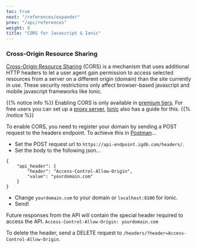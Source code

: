 ```yaml
---
toc: true
next: "/references/expander"
prev: "/api/references"
weight: 0
title: "CORS for Javascript & Ionic"
---
```


### Cross-Origin Resource Sharing

[Cross-Origin Resource Sharing](https://developer.mozilla.org/en-US/docs/Web/HTTP/CORS) (CORS) is a mechanism that uses additional HTTP headers to let a user agent gain permission to access selected resources from a server on a different origin (domain) than the site currently in use. These security restrictions only affect browser-based javascript and mobile javascript frameworks like Ionic.

{{% notice info %}}
Enabling CORS is only available in [premium tiers](https://api.igdb.com/pricing). For free users you can set up a [proxy server](https://stackoverflow.com/questions/25468100/simple-php-proxy-with-persistent-url), [Ionic](https://blog.ionicframework.com/handling-cors-issues-in-ionic/) also has a guide for this.
{{% /notice %}}

To enable CORS, you need to register your domain by sending a POST request to the headers endpoint. To achieve this in [Postman](https://www.getpostman.com/)...

- Set the POST request url to `https://api-endpoint.igdb.com/headers/`.
- Set the body to the following json...

```
{
    "api_header": {
        "header": "Access-Control-Allow-Origin",
        "value": "yourdomain.com"
    }
}
```

- Change `yourdomain.com` to your domain or `localhost:8100` for Ionic.
- Send!

Future responses from the API will contain the special header required to access the API. `Access-Control-Allow-Origin: yourdomain.com`

To delete the header, send a DELETE request to `/headers/?header=Access-Control-Allow-Origin`.